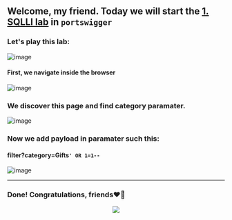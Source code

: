 ## Welcome, my friend. Today we will start the [1. SQLLI lab](https://portswigger.net/web-security/sql-injection/lab-retrieve-hidden-data) in ```portswigger```
### Let's play this lab:

![image](https://github.com/user-attachments/assets/7feac0a4-8c71-449f-a2d3-25d19181c302)

#### First, we navigate inside the browser

![image](https://github.com/user-attachments/assets/2e505867-eb73-40ca-8fa0-ed445b23d61a)

### We discover this page and find category paramater.

![image](https://github.com/user-attachments/assets/0e13b843-2dd0-4c2e-99d9-102339ab1185)

### Now we add payload in paramater such this:

#### filter?category=Gifts```' OR 1=1--```

![image](https://github.com/user-attachments/assets/224b5f1d-d4a5-497d-a7df-3070e447a0c8)

-------

### Done! Congratulations, friends❤️‍🔥


<p align="center">
<img src="https://github.com/user-attachments/assets/ac822532-b3e6-4dcd-b670-0a007916f2b0" >
</p>
